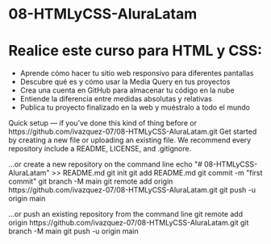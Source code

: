 # 08-HTMLyCSS-AluraLatam

<h1>Realice este curso para HTML y CSS:</h1>

<ul>
  <li>Aprende cómo hacer tu sitio web responsivo para diferentes pantallas</li>
  <li>Descubre qué es y cómo usar la Media Query en tus proyectos</li>
  <li>Crea una cuenta en GitHub para almacenar tu código en la nube</li>
  <li>Entiende la diferencia entre medidas absolutas y relativas</li>
  <li>Publica tu proyecto finalizado en la web y muéstralo a todo el mundo</li>
</ul>

<p>
Quick setup — if you’ve done this kind of thing before
or	
https://github.com/ivazquez-07/08-HTMLyCSS-AluraLatam.git
Get started by creating a new file or uploading an existing file. We recommend every repository include a README, LICENSE, and .gitignore.
</p>
<p>
…or create a new repository on the command line
echo "# 08-HTMLyCSS-AluraLatam" >> README.md
git init
git add README.md
git commit -m "first commit"
git branch -M main
git remote add origin https://github.com/ivazquez-07/08-HTMLyCSS-AluraLatam.git
git push -u origin main
</p>
<p>
…or push an existing repository from the command line
git remote add origin https://github.com/ivazquez-07/08-HTMLyCSS-AluraLatam.git
git branch -M main
git push -u origin main
</p>